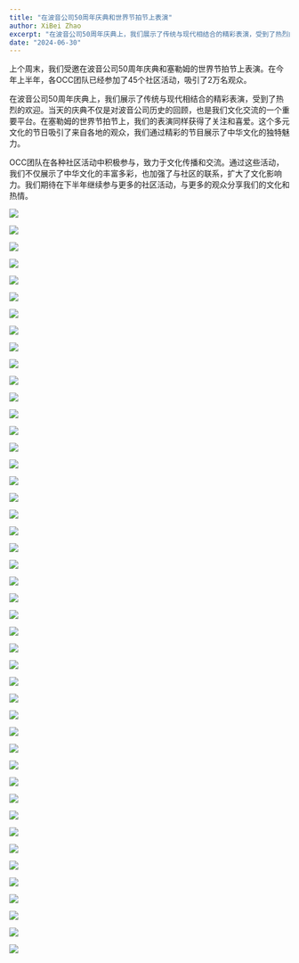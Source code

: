 ```yaml
---
title: "在波音公司50周年庆典和世界节拍节上表演"
author: XiBei Zhao
excerpt: "在波音公司50周年庆典上，我们展示了传统与现代相结合的精彩表演，受到了热烈的欢迎。当天的庆典不仅是对波音公司历史的回顾，也是我们文化交流的一个重要平台。在塞勒姆的世界节拍节上，我们的表演同样获得了关注和喜爱。这个多元文化的节日吸引了来自各地的观众，我们通过精彩的节目展示了中华文化的独特魅力。"
date: "2024-06-30"
---
```


上个周末，我们受邀在波音公司50周年庆典和塞勒姆的世界节拍节上表演。在今年上半年，各OCC团队已经参加了45个社区活动，吸引了2万名观众。

在波音公司50周年庆典上，我们展示了传统与现代相结合的精彩表演，受到了热烈的欢迎。当天的庆典不仅是对波音公司历史的回顾，也是我们文化交流的一个重要平台。在塞勒姆的世界节拍节上，我们的表演同样获得了关注和喜爱。这个多元文化的节日吸引了来自各地的观众，我们通过精彩的节目展示了中华文化的独特魅力。

OCC团队在各种社区活动中积极参与，致力于文化传播和交流。通过这些活动，我们不仅展示了中华文化的丰富多彩，也加强了与社区的联系，扩大了文化影响力。我们期待在下半年继续参与更多的社区活动，与更多的观众分享我们的文化和热情。

![](https://res.cloudinary.com/dhngj18do/image/upload/f_auto,q_auto/v1/images/449787055_464350639563357_4115815090815320869_n)

![](https://res.cloudinary.com/dhngj18do/image/upload/f_auto,q_auto/v1/images/449958535_464350706230017_1509763480643837728_n)

![](https://res.cloudinary.com/dhngj18do/image/upload/f_auto,q_auto/v1/images/449787542_464350592896695_2771523309655151879_n)

![](https://res.cloudinary.com/dhngj18do/image/upload/f_auto,q_auto/v1/images/449822433_464350939563327_4018926462545933205_n)

![](https://res.cloudinary.com/dhngj18do/image/upload/f_auto,q_auto/v1/images/449785950_464351022896652_5199029048771887107_n)

![](https://res.cloudinary.com/dhngj18do/image/upload/f_auto,q_auto/v1/images/449784546_464351232896631_6921159185813328853_n)

![](https://res.cloudinary.com/dhngj18do/image/upload/f_auto,q_auto/v1/images/449980614_464351306229957_3826599521396453514_n)

![](https://res.cloudinary.com/dhngj18do/image/upload/f_auto,q_auto/v1/images/449982139_464351042896650_4115867905575428782_n)

![](https://res.cloudinary.com/dhngj18do/image/upload/f_auto,q_auto/v1/images/449787517_464351356229952_4124772338382708973_n)

![](https://res.cloudinary.com/dhngj18do/image/upload/f_auto,q_auto/v1/images/449817742_464351439563277_7607907379631787173_n)

![](https://res.cloudinary.com/dhngj18do/image/upload/f_auto,q_auto/v1/images/449929596_464350066230081_24522369938683013_n)

![](https://res.cloudinary.com/dhngj18do/image/upload/f_auto,q_auto/v1/images/449784318_464349706230117_5664262221062807088_n)

![](https://res.cloudinary.com/dhngj18do/image/upload/f_auto,q_auto/v1/images/449935977_464349819563439_6160779758220361457_n)

![](https://res.cloudinary.com/dhngj18do/image/upload/f_auto,q_auto/v1/images/449930537_464351532896601_1843441000176640732_n)

![](https://res.cloudinary.com/dhngj18do/image/upload/f_auto,q_auto/v1/images/449929235_464351692896585_4326770660088852708_n)

![](https://res.cloudinary.com/dhngj18do/image/upload/f_auto,q_auto/v1/images/449782593_464351786229909_7106460267211032391_n)

![](https://res.cloudinary.com/dhngj18do/image/upload/f_auto,q_auto/v1/images/449789051_464351852896569_222340895812601146_n)

![](https://res.cloudinary.com/dhngj18do/image/upload/f_auto,q_auto/v1/images/449954222_464351889563232_7840077873911460050_n)

![](https://res.cloudinary.com/dhngj18do/image/upload/f_auto,q_auto/v1/images/449958231_464351979563223_1634610800464663084_n)

![](https://res.cloudinary.com/dhngj18do/image/upload/f_auto,q_auto/v1/images/449924141_464350439563377_347800441799923379_n)

![](https://res.cloudinary.com/dhngj18do/image/upload/f_auto,q_auto/v1/images/449964202_464350419563379_4972620384798663647_n)

![](https://res.cloudinary.com/dhngj18do/image/upload/f_auto,q_auto/v1/images/449786433_464350612896693_8861584893683988628_n)

![](https://res.cloudinary.com/dhngj18do/image/upload/f_auto,q_auto/v1/images/449789957_464352029563218_5296585027387968045_n)

![](https://res.cloudinary.com/dhngj18do/image/upload/f_auto,q_auto/v1/images/449783747_464352112896543_4763425120547034657_n)

![](https://res.cloudinary.com/dhngj18do/image/upload/f_auto,q_auto/v1/images/449929810_464352186229869_3146222275847706224_n)

![](https://res.cloudinary.com/dhngj18do/image/upload/f_auto,q_auto/v1/images/449935958_464352249563196_238221282420861488_n)

![](https://res.cloudinary.com/dhngj18do/image/upload/f_auto,q_auto/v1/images/449958353_464352212896533_4414095831745742096_n)

![](https://res.cloudinary.com/dhngj18do/image/upload/f_auto,q_auto/v1/images/449918898_464352302896524_5446458727481986150_n)

![](https://res.cloudinary.com/dhngj18do/image/upload/f_auto,q_auto/v1/images/449935423_464352349563186_690334408750243821_n)

![](https://res.cloudinary.com/dhngj18do/image/upload/f_auto,q_auto/v1/images/449934776_464352432896511_4466053464685652806_n)

![](https://res.cloudinary.com/dhngj18do/image/upload/f_auto,q_auto/v1/images/449957818_464352492896505_5502419108710829289_n)

![](https://res.cloudinary.com/dhngj18do/image/upload/f_auto,q_auto/v1/images/449938089_464352466229841_6949019663464861190_n)

![](https://res.cloudinary.com/dhngj18do/image/upload/f_auto,q_auto/v1/images/449966052_464352539563167_8909660642506386701_n)

![](https://res.cloudinary.com/dhngj18do/image/upload/f_auto,q_auto/v1/images/449788080_464352582896496_1097286326950309107_n)

![](https://res.cloudinary.com/dhngj18do/image/upload/f_auto,q_auto/v1/images/449792093_464351549563266_5414984586995613582_n)

![](https://res.cloudinary.com/dhngj18do/image/upload/f_auto,q_auto/v1/images/449987197_464351669563254_4978496710837964245_n)

![](https://res.cloudinary.com/dhngj18do/image/upload/f_auto,q_auto/v1/images/449787220_464351616229926_8827860288896169695_n)

![](https://res.cloudinary.com/dhngj18do/image/upload/f_auto,q_auto/v1/images/449930176_464351632896591_499835236501105810_n)

![](https://res.cloudinary.com/dhngj18do/image/upload/f_auto,q_auto/v1/images/449966039_464351492896605_9105207001704314455_n)

![](https://res.cloudinary.com/dhngj18do/image/upload/f_auto,q_auto/v1/images/449936086_464352279563193_8178688373178235716_n)

![](https://res.cloudinary.com/dhngj18do/image/upload/f_auto,q_auto/v1/images/449958293_464351476229940_4615249410391827001_n)

![](https://res.cloudinary.com/dhngj18do/image/upload/f_auto,q_auto/v1/images/449922036_464352322896522_497771202851735592_n)

![](https://res.cloudinary.com/dhngj18do/image/upload/f_auto,q_auto/v1/images/449929788_464352166229871_7936006356757513385_n)

![](https://res.cloudinary.com/dhngj18do/image/upload/f_auto,q_auto/v1/images/449790826_464351712896583_2438920001845330754_n)

![](https://res.cloudinary.com/dhngj18do/image/upload/f_auto,q_auto/v1/images/449929429_464352376229850_8510011039072111605_n)
